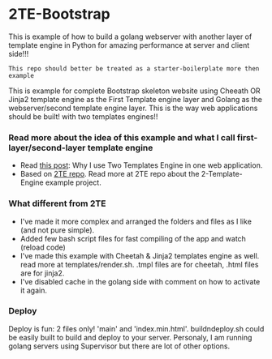 2TE-Bootstrap
=============

This is example of how to build a golang webserver with another layer of template engine in Python for amazing performance at server and client side!!!

    This repo should better be treated as a starter-boilerplate more then example

This is example for complete Bootstrap skeleton website using Cheeath OR Jinja2 template engine as the First Template engine layer and Golang as the webserver/second template engine layer.
This is the way web applications should be built! with two templates engines!!

### Read more about the idea of this example and what I call first-layer/second-layer template engine
* Read [this post](http://itekblog.com/template-engine-why-using-two-of-them-at-once/): Why I use Two Templates Engine in one web application.
* Based on [2TE repo](https://github.com/ET-CS/2TE). Read more at 2TE repo about the 2-Template-Engine example project.

### What different from 2TE
* I've made it more complex and arranged the folders and files as I like (and not pure simple).
* Added few bash script files for fast compiling of the app and watch (reload code)
* I've made this example with Cheetah & Jinja2 templates engine as well. read more at templates/render.sh. .tmpl files are for cheetah, .html files are for jinja2.
* I've disabled cache in the golang side with comment on how to activate it again.

### Deploy
Deploy is fun: 2 files only! 'main' and 'index.min.html'. buildndeploy.sh could be easily built to build and deploy to your server. Personaly, I am running golang servers using Supervisor but there are lot of other options.